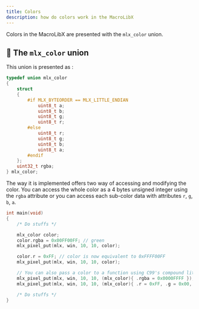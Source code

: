 ```yaml
---
title: Colors
description: how do colors work in the MacroLibX
---
```


Colors in the MacroLibX are presented with the `mlx_color` union.

## 🌈 The `mlx_color` union
This union is presented as :
```c
typedef union mlx_color
{
    struct
    {
        #if MLX_BYTEORDER == MLX_LITTLE_ENDIAN
            uint8_t a;
            uint8_t b;
            uint8_t g;
            uint8_t r;
        #else
            uint8_t r;
            uint8_t g;
            uint8_t b;
            uint8_t a;
        #endif
    };
    uint32_t rgba;
} mlx_color;
```

The way it is implemented offers two way of accessing and modifying the color.
You can access the whole color as a 4 bytes unsigned integer using the `rgba` attribute or you can access
each sub-color data with attributes `r`, `g`, `b`, `a`.

```c
int main(void)
{
    /* Do stuffs */

    mlx_color color;
    color.rgba = 0x00FF00FF; // green
    mlx_pixel_put(mlx, win, 10, 10, color);

    color.r = 0xFF; // color is now equivalent to 0xFFFF00FF
    mlx_pixel_put(mlx, win, 10, 10, color);

    // You can also pass a color to a function using C99's compound literals
    mlx_pixel_put(mlx, win, 10, 10, (mlx_color){ .rgba = 0x0000FFFF });
    mlx_pixel_put(mlx, win, 10, 10, (mlx_color){ .r = 0xFF, .g = 0x00, .b = 0x00, .a = 0x55 });

    /* Do stuffs */
}
```
